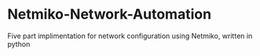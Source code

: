 # Netmiko-Network-Automation
Five part implimentation for network configuration using Netmiko, written in python
